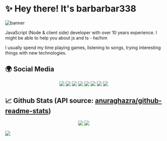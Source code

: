 # ✨ Hey there! It's barbarbar338 

![banner](https://bariscodes.me/banner.png) 

JavaScript (Node & client side) developer with over 10 years experience. I might be able to help you about js and ts - he/him 

I usually spend my time playing games, listening to songs, trying interesting things with new technologies. 

## 🌍 Social Media
<p align="center">
    <a href="http://instagram.com/ben_baris.d"><img src="https://img.shields.io/badge/ben_baris.d%20-FF08B4.svg?&style=for-the-badge&logo=instagram&logoColor=white" /></a>
    <a href="https://discord.com/users/331846231514939392"><img src="https://img.shields.io/badge/barbarbar338%20-7289DA.svg?&style=for-the-badge&logo=discord&logoColor=white" /></a>
    <a href="https://www.npmjs.com/~leydihavuc"><img src="https://img.shields.io/badge/leydihavuc%20-1d202b.svg?&style=for-the-badge&logo=npm&logoColor=white" /></a>
    <a href="https://bariscodes.me/discord"><img src="https://img.shields.io/badge/Server%20-7289DA.svg?&style=for-the-badge&logo=discord&logoColor=white" /></a>
    <a href="https://github.com/barbarbar338"><img src="https://img.shields.io/badge/barbarbar338%20-1d202b.svg?&style=for-the-badge&logo=github&logoColor=white" /></a>
    <a href="https://twitter.com/ben_baris_d"><img src="https://img.shields.io/badge/ben_baris_d%20-7289DA.svg?&style=for-the-badge&logo=twitter&logoColor=white" /></a>
    <a href="https://www.youtube.com/ProjectHammer"><img src="https://img.shields.io/badge/Barış Demirci%20-FF0000.svg?&style=for-the-badge&logo=youtube&logoColor=white" /></a>
    <a href="https://bariscodes.me"><img src="https://img.shields.io/badge/Website%20-1d202b.svg?&style=for-the-badge" /></a>
</p>

## 📈 Github Stats (API source: [anuraghazra/github-readme-stats](https://github.com/anuraghazra/github-readme-stats))

<p align="center">
    <img src="https://github-readme-stats.vercel.app/api?username=barbarbar338&show_icons=true&hide_title=true&theme=radical&text_color=FF9DD9&count_private=true&include_all_commits=true&hide_border=true" />
    <img src="https://github-readme-stats.vercel.app/api/top-langs/?username=barbarbar338&layout=compact&text_color=FF9DD9&title_color=FF9DD9&bg_color=141321&count_private=true&include_all_commits=true&hide_border=true&langs_count=10" />
</p>
<img src="https://github-profile-trophy.vercel.app/?username=barbarbar338&theme=dracula" />

